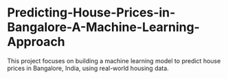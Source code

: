 # Predicting-House-Prices-in-Bangalore-A-Machine-Learning-Approach
This project focuses on building a machine learning model to predict house prices in Bangalore, India, using real-world housing data.
